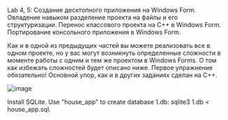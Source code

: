 Lab 4, 5:
Создание десктопного приложения на Windows Form. Овладение навыком разделение проекта на файлы и его структуризации. Перенос классового проекта на С++ в Windows Form. Портирование консольного приложения в Windows Form.

Как и в одной из предыдущих частей вы можете реализовать все в одном проекте, но у вас могут возникнуть определенные сложности в моменте работы с одним и тем же проектом в Windows Forms. О том как избежать сложностей будет описано ниже. Первое упражнение обязательно!
Основной упор, как и в других заданиях сделан на C++.

![image](https://github.com/user-attachments/assets/85f4cc70-d12d-4b15-853c-fcd991888f34)

Install SQLite.
Use "house_app" to create database 1.db: sqlite3 1.db < house_app.sql.

